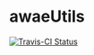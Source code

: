 # awaeUtils

[![Travis-CI Status](https://travis-ci.org/ksmonkey123/awaeUtils.svg?branch=master)](https://travis-ci.org/ksmonkey123/awaeUtils)

